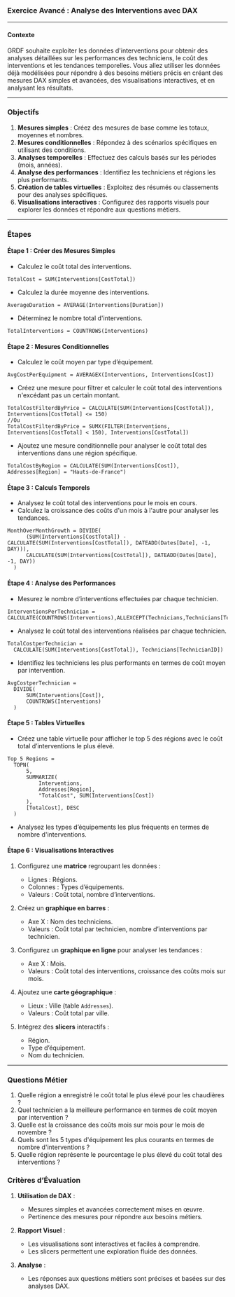 ### **Exercice Avancé : Analyse des Interventions avec DAX**

---

#### **Contexte**
GRDF souhaite exploiter les données d'interventions pour obtenir des analyses détaillées sur les performances des techniciens, le coût des interventions et les tendances temporelles. Vous allez utiliser les données déjà modélisées pour répondre à des besoins métiers précis en créant des mesures DAX simples et avancées, des visualisations interactives, et en analysant les résultats.

---

### **Objectifs**
1. **Mesures simples** : Créez des mesures de base comme les totaux, moyennes et nombres.
2. **Mesures conditionnelles** : Répondez à des scénarios spécifiques en utilisant des conditions.
3. **Analyses temporelles** : Effectuez des calculs basés sur les périodes (mois, années).
4. **Analyse des performances** : Identifiez les techniciens et régions les plus performants.
5. **Création de tables virtuelles** : Exploitez des résumés ou classements pour des analyses spécifiques.
6. **Visualisations interactives** : Configurez des rapports visuels pour explorer les données et répondre aux questions métiers.

---

### **Étapes**

#### **Étape 1 : Créer des Mesures Simples**
- Calculez le coût total des interventions.

```DAX
TotalCost = SUM(Interventions[CostTotal])
```

- Calculez la durée moyenne des interventions.
```DAX
AverageDuration = AVERAGE(Interventions[Duration])
```
- Déterminez le nombre total d'interventions.

```DAX
TotalInterventions = COUNTROWS(Interventions)
```

#### **Étape 2 : Mesures Conditionnelles**
- Calculez le coût moyen par type d’équipement.

```DAX
AvgCostPerEquipment = AVERAGEX(Interventions, Interventions[Cost])
```

- Créez une mesure pour filtrer et calculer le coût total des interventions n'excédant pas un certain montant.

```DAX
TotalCostFilterdByPrice = CALCULATE(SUM(Interventions[CostTotal]), Interventions[CostTotal] <= 150) 
//Ou
TotalCostFilterdByPrice = SUMX(FILTER(Interventions, Interventions[CostTotal] < 150), Interventions[CostTotal]) 
```

- Ajoutez une mesure conditionnelle pour analyser le coût total des interventions dans une région spécifique.

```DAX
TotalCostByRegion = CALCULATE(SUM(Interventions[Cost]), Addresses[Region] = "Hauts-de-France")
```

#### **Étape 3 : Calculs Temporels**
- Analysez le coût total des interventions pour le mois en cours.
- Calculez la croissance des coûts d'un mois à l'autre pour analyser les tendances.
```
MonthOverMonthGrowth = DIVIDE(
      (SUM(Interventions[CostTotal]) - CALCULATE(SUM(Interventions[CostTotal]), DATEADD(Dates[Date], -1, DAY))),
      CALCULATE(SUM(Interventions[CostTotal]), DATEADD(Dates[Date], -1, DAY))
  )
```

#### **Étape 4 : Analyse des Performances**
- Mesurez le nombre d’interventions effectuées par chaque technicien.

```DAX
InterventionsPerTechnician = CALCULATE(COUNTROWS(Interventions),ALLEXCEPT(Technicians,Technicians[TechnicianID]))
```

- Analysez le coût total des interventions réalisées par chaque technicien.

```
TotalCostperTechnician = 
  CALCULATE(SUM(Interventions[CostTotal]), Technicians[TechnicianID])
```

- Identifiez les techniciens les plus performants en termes de coût moyen par intervention.
```
AvgCostperTechnician = 
  DIVIDE(
      SUM(Interventions[Cost]),
      COUNTROWS(Interventions)
  )
```

#### **Étape 5 : Tables Virtuelles**
- Créez une table virtuelle pour afficher le top 5 des régions avec le coût total d’interventions le plus élevé.

```
Top 5 Regions = 
  TOPN(
      5,
      SUMMARIZE(
          Interventions,
          Addresses[Region],
          "TotalCost", SUM(Interventions[Cost])
      ),
      [TotalCost], DESC
  )
```

- Analysez les types d’équipements les plus fréquents en termes de nombre d'interventions.

#### **Étape 6 : Visualisations Interactives**
1. Configurez une **matrice** regroupant les données :
   - Lignes : Régions.
   - Colonnes : Types d’équipements.
   - Valeurs : Coût total, nombre d’interventions.

2. Créez un **graphique en barres** :
   - Axe X : Nom des techniciens.
   - Valeurs : Coût total par technicien, nombre d’interventions par technicien.

3. Configurez un **graphique en ligne** pour analyser les tendances :
   - Axe X : Mois.
   - Valeurs : Coût total des interventions, croissance des coûts mois sur mois.

4. Ajoutez une **carte géographique** :
   - Lieux : Ville (table `Addresses`).
   - Valeurs : Coût total par ville.

5. Intégrez des **slicers** interactifs :
   - Région.
   - Type d’équipement.
   - Nom du technicien.

---

### **Questions Métier**
1. Quelle région a enregistré le coût total le plus élevé pour les chaudières ?
2. Quel technicien a la meilleure performance en termes de coût moyen par intervention ?
3. Quelle est la croissance des coûts mois sur mois pour le mois de novembre ?
4. Quels sont les 5 types d'équipement les plus courants en termes de nombre d'interventions ?
5. Quelle région représente le pourcentage le plus élevé du coût total des interventions ?


### **Critères d’Évaluation**
1. **Utilisation de DAX** :
   - Mesures simples et avancées correctement mises en œuvre.
   - Pertinence des mesures pour répondre aux besoins métiers.

2. **Rapport Visuel** :
   - Les visualisations sont interactives et faciles à comprendre.
   - Les slicers permettent une exploration fluide des données.

3. **Analyse** :
   - Les réponses aux questions métiers sont précises et basées sur des analyses DAX.
